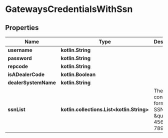 
# GatewaysCredentialsWithSsn

## Properties
Name | Type | Description | Notes
------------ | ------------- | ------------- | -------------
**username** | **kotlin.String** | | null | 
**password** | **kotlin.String** | | null | 
**repcode** | **kotlin.String** |  |  [optional]
**isADealerCode** | **kotlin.Boolean** |  |  [optional]
**dealerSystemName** | **kotlin.String** |  |  [optional]
**ssnList** | **kotlin.collections.List&lt;kotlin.String&gt;** | The list will contain formatted SSNs, i.e. \&quot;123 456 789\&quot; |  [optional]



